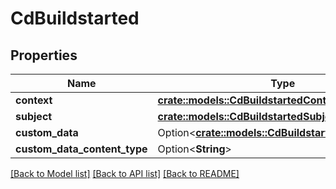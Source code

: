 # CdBuildstarted

## Properties

Name | Type | Description | Notes
------------ | ------------- | ------------- | -------------
**context** | [**crate::models::CdBuildstartedContext**](cd_buildstarted_context.md) |  | 
**subject** | [**crate::models::CdBuildstartedSubject**](cd_buildstarted_subject.md) |  | 
**custom_data** | Option<[**crate::models::CdBuildstartedCustomData**](cd_buildstarted_customData.md)> |  | [optional]
**custom_data_content_type** | Option<**String**> |  | [optional]

[[Back to Model list]](../README.md#documentation-for-models) [[Back to API list]](../README.md#documentation-for-api-endpoints) [[Back to README]](../README.md)


